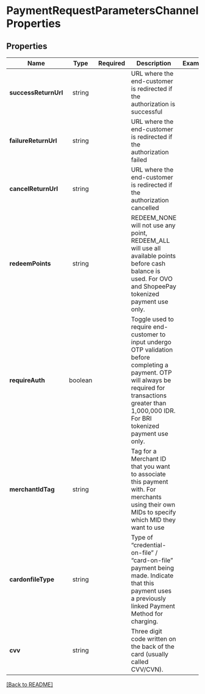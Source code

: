 # PaymentRequestParametersChannelProperties



## Properties

| Name | Type | Required | Description | Examples |
|------------|:-------------:|:-------------:|-------------|:-------------:|
| **successReturnUrl** | string |  | URL where the end-customer is redirected if the authorization is successful | | |
**failureReturnUrl** | string |  | URL where the end-customer is redirected if the authorization failed | | |
**cancelReturnUrl** | string |  | URL where the end-customer is redirected if the authorization cancelled | | |
**redeemPoints** | string |  | REDEEM_NONE will not use any point, REDEEM_ALL will use all available points before cash balance is used. For OVO and ShopeePay tokenized payment use only. | | |
**requireAuth** | boolean |  | Toggle used to require end-customer to input undergo OTP validation before completing a payment. OTP will always be required for transactions greater than 1,000,000 IDR. For BRI tokenized payment use only. | | |
**merchantIdTag** | string |  | Tag for a Merchant ID that you want to associate this payment with. For merchants using their own MIDs to specify which MID they want to use  | | |
**cardonfileType** | string |  | Type of “credential-on-file” / “card-on-file” payment being made. Indicate that this payment uses a previously linked Payment Method for charging. | | |
**cvv** | string |  | Three digit code written on the back of the card (usually called CVV/CVN). | | |



[[Back to README]](../../README.md)